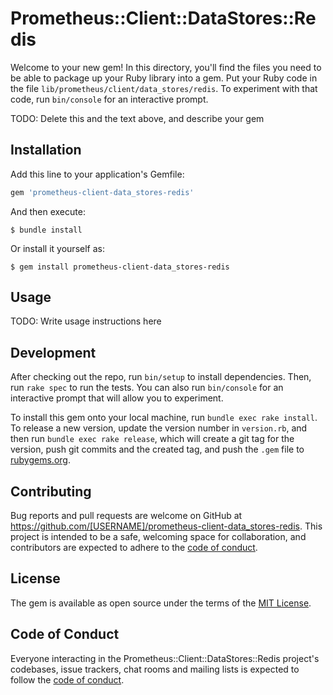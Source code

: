 # Prometheus::Client::DataStores::Redis

Welcome to your new gem! In this directory, you'll find the files you need to be able to package up your Ruby library into a gem. Put your Ruby code in the file `lib/prometheus/client/data_stores/redis`. To experiment with that code, run `bin/console` for an interactive prompt.

TODO: Delete this and the text above, and describe your gem

## Installation

Add this line to your application's Gemfile:

```ruby
gem 'prometheus-client-data_stores-redis'
```

And then execute:

    $ bundle install

Or install it yourself as:

    $ gem install prometheus-client-data_stores-redis

## Usage

TODO: Write usage instructions here

## Development

After checking out the repo, run `bin/setup` to install dependencies. Then, run `rake spec` to run the tests. You can also run `bin/console` for an interactive prompt that will allow you to experiment.

To install this gem onto your local machine, run `bundle exec rake install`. To release a new version, update the version number in `version.rb`, and then run `bundle exec rake release`, which will create a git tag for the version, push git commits and the created tag, and push the `.gem` file to [rubygems.org](https://rubygems.org).

## Contributing

Bug reports and pull requests are welcome on GitHub at https://github.com/[USERNAME]/prometheus-client-data_stores-redis. This project is intended to be a safe, welcoming space for collaboration, and contributors are expected to adhere to the [code of conduct](https://github.com/[USERNAME]/prometheus-client-data_stores-redis/blob/main/CODE_OF_CONDUCT.md).

## License

The gem is available as open source under the terms of the [MIT License](https://opensource.org/licenses/MIT).

## Code of Conduct

Everyone interacting in the Prometheus::Client::DataStores::Redis project's codebases, issue trackers, chat rooms and mailing lists is expected to follow the [code of conduct](https://github.com/[USERNAME]/prometheus-client-data_stores-redis/blob/main/CODE_OF_CONDUCT.md).
